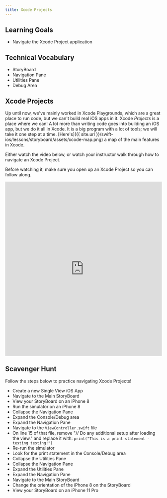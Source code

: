 ```yaml
---
title: Xcode Projects
---
```


## Learning Goals

* Navigate the Xcode Project application

## Technical Vocabulary

* StoryBoard
* Navigation Pane
* Utilities Pane
* Debug Area

## Xcode Projects

Up until now, we've mainly worked in Xcode Playgrounds, which are a great place to run code, but we can't build real iOS apps in it. Xcode _Projects_ is a place where we can! A lot more than writing code goes into building an iOS app, but we do it all in Xcode. It is a big program with a lot of tools; we will take it one step at a time. [Here's]({{ site.url }}/swift-ios/lessons/storyboard/assets/xcode-map.png) a map of the main features in Xcode.

Either watch the video below, or watch your instructor walk through how to navigate an Xcode Project.

Before watching it, make sure you open up an Xcode Project so you can follow along.

<iframe width="100%" height="560" frameborder="0" scrolling="no" src="https://screencast-o-matic.com/embed?sc=cqfUrOZkvH&v=5&ff=1" allowfullscreen="true"></iframe>

## Scavenger Hunt

Follow the steps below to practice navigating Xcode Projects!

- Create a new Single View iOS App
- Navigate to the Main StoryBoard
- View your StoryBoard on an iPhone 8
- Run the simulator on an iPhone 8
- Collapse the Navigation Pane
- Expand the Console/Debug area
- Expand the Navigation Pane
- Navigate to the `ViewController.swift` file
- On line 15 of that file, remove "// Do any additional setup after loading the view." and replace it with: `print("This is a print statement - testing testing!")`
- Re-run the simulator
- Look for the print statement in the Console/Debug area
- Collapse the Utilities Pane
- Collapse the Navigation Pane
- Expand the Utilities Pane
- Expand the Navigation Pane
- Navigate to the Main StoryBoard
- Change the orientation of the iPhone 8 on the StoryBoard
- View your StoryBoard on an iPhone 11 Pro
